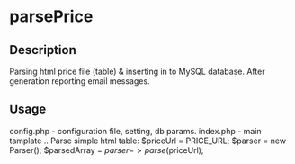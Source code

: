 # parsePrice
## Description
Parsing html price file (table) &amp; inserting in to MySQL database. After generation reporting email messages.
## Usage
config.php - configuration file, setting, db params.
index.php - main tamplate
..
Parse simple html table:
$priceUrl = PRICE_URL;
$parser = new Parser();
$parsedArray = $parser->parse($priceUrl);
